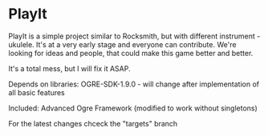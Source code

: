 # PlayIt
PlayIt is a simple project similar to Rocksmith, but with different instrument - ukulele. It's at a very early stage and everyone can contribute. We're looking for ideas and people, that could make this game better and better.

It's a total mess, but I will fix it ASAP.

Depends on libraries:
OGRE-SDK-1.9.0 - will change after implementation of all basic features

Included:
Advanced Ogre Framework (modified to work without singletons)

For the latest changes chceck the "targets" branch

